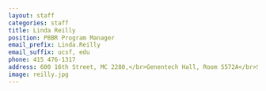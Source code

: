 ```yaml
---
layout: staff
categories: staff
title: Linda Reilly
position: PBBR Program Manager
email_prefix: Linda.Reilly
email_suffix: ucsf, edu
phone: 415 476-1317
address: 600 16th Street, MC 2280,</br>Genentech Hall, Room S572A</br>San Francisco, CA 94158-2140</br>
image: reilly.jpg
---
```

